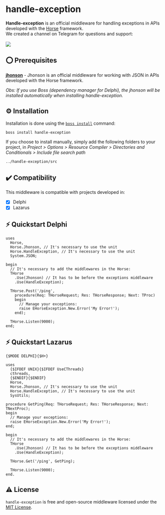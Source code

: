 # handle-exception
<b>Handle-exception</b> is an official middleware for handling exceptions in APIs developed with the <a href="https://github.com/HashLoad/horse">Horse</a> framework.
<br>We created a channel on Telegram for questions and support:<br><br>
<a href="https://t.me/hashload">
  <img src="https://img.shields.io/badge/telegram-join%20channel-7289DA?style=flat-square">
</a>

## ⭕ Prerequisites
[**jhonson**](https://github.com/HashLoad/jhonson) - Jhonson is an official middleware for working with JSON in APIs developed with the Horse framework.

*Obs: If you use Boss (dependency manager for Delphi), the jhonson will be installed automatically when installing handle-exception.*

## ⚙️ Installation
Installation is done using the [`boss install`](https://github.com/HashLoad/boss) command:
``` sh
boss install handle-exception
```
If you choose to install manually, simply add the following folders to your project, in *Project > Options > Resource Compiler > Directories and Conditionals > Include file search path*
```
../handle-exception/src
```

## ✔️ Compatibility
This middleware is compatible with projects developed in:
- [X] Delphi
- [X] Lazarus

## ⚡️ Quickstart Delphi
```delphi
uses 
  Horse, 
  Horse.Jhonson, // It's necessary to use the unit
  Horse.HandleException, // It's necessary to use the unit
  System.JSON;

begin
  // It's necessary to add the middlewares in the Horse:
  THorse
    .Use(Jhonson) // It has to be before the exceptions middleware
    .Use(HandleException);

  THorse.Post('/ping',
    procedure(Req: THorseRequest; Res: THorseResponse; Next: TProc)
    begin
      // Manage your exceptions:
      raise EHorseException.New.Error('My Error!');
    end);

  THorse.Listen(9000);
end;
```

## ⚡️ Quickstart Lazarus
```delphi
{$MODE DELPHI}{$H+}

uses
  {$IFDEF UNIX}{$IFDEF UseCThreads}
  cthreads,
  {$ENDIF}{$ENDIF}
  Horse,
  Horse.Jhonson, // It's necessary to use the unit
  Horse.HandleException, // It's necessary to use the unit
  SysUtils;

procedure GetPing(Req: THorseRequest; Res: THorseResponse; Next: TNextProc);
begin
  // Manage your exceptions:
  raise EHorseException.New.Error('My Error!');
end;

begin
  // It's necessary to add the middlewares in the Horse:
  THorse
    .Use(Jhonson) // It has to be before the exceptions middleware
    .Use(HandleException);

  THorse.Get('/ping', GetPing);

  THorse.Listen(9000);
end.
```

## ⚠️ License
`handle-exception` is free and open-source middleware licensed under the [MIT License](https://github.com/HashLoad/handle-exception/blob/master/LICENSE).
